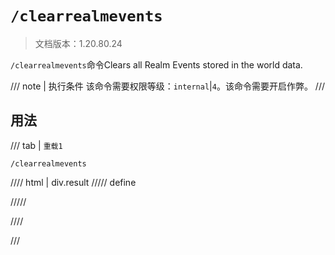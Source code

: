# `/clearrealmevents`

> 文档版本：1.20.80.24

`/clearrealmevents`命令Clears all Realm Events stored in the world data.

/// note | 执行条件
该命令需要权限等级：`internal`|`4`。该命令需要开启作弊。
///

## 用法

/// tab | `重载1`
```mcfunction
/clearrealmevents
```

//// html | div.result
///// define

/////

////

///
